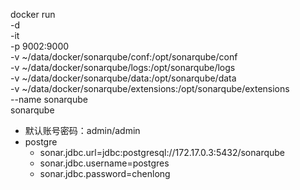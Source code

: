 docker run \
  -d \
  -it \
  -p 9002:9000 \
  -v ~/data/docker/sonarqube/conf:/opt/sonarqube/conf \
  -v ~/data/docker/sonarqube/logs:/opt/sonarqube/logs \
  -v ~/data/docker/sonarqube/data:/opt/sonarqube/data \
  -v ~/data/docker/sonarqube/extensions:/opt/sonarqube/extensions \
  --name sonarqube \
  sonarqube

- 默认账号密码：admin/admin
- postgre
  - sonar.jdbc.url=jdbc:postgresql://172.17.0.3:5432/sonarqube
  - sonar.jdbc.username=postgres
  - sonar.jdbc.password=chenlong
